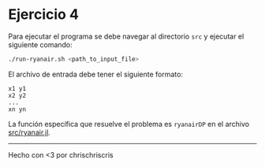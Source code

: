 # Ejercicio 4

Para ejecutar el programa se debe navegar al directorio `src` y ejecutar el siguiente comando:

```bash
./run-ryanair.sh <path_to_input_file>
```

El archivo de entrada debe tener el siguiente formato:

```
x1 y1
x2 y2
...
xn yn
```

La función específica que resuelve el problema es `ryanairDP` en el archivo [src/ryanair.jl](src/ryanair.jl).

---
Hecho con <3 por chrischriscris
